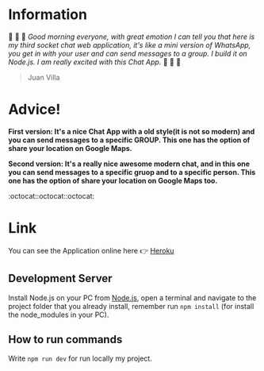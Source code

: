 # Information
:speech_balloon: :speech_balloon: :speech_balloon: *Good morning everyone, with great emotion I can tell you that here is my third socket chat web application, it's like a mini version of WhatsApp, you get in with your user and can send messages to a group. I build it on Node.js. I am really excited with this Chat App.* :speech_balloon: :speech_balloon: :speech_balloon:
> Juan Villa

# Advice!
**First version: It's a nice Chat App with a old style(it is not so modern) and you can send messages to a specific GROUP. This one has the option of share your location on Google Maps.**

**Second version: It's a really nice awesome modern chat, and in this one you can send messages to a specific gruop and to a specific person. This one has the option of share your location on Google Maps too.**

:octocat::octocat::octocat:

# Link
You can see the Application online here :point_right: [Heroku](https://amazing-socket-chat.herokuapp.com/)

## Development Server
Install Node.js on your PC from [Node.js](https://nodejs.org/en/), open a terminal and navigate to the project folder that you already install, remember run ```npm install``` (for install the node_modules in your PC).

## How to run commands
Write ```npm run dev``` for run locally my project.

